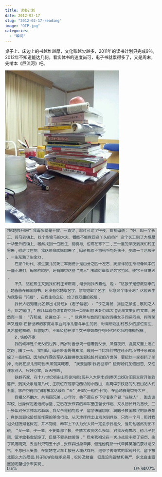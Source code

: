 ```yaml
---
title: 读书计划
date: 2012-02-17
slug: "2012-02-17-reading"
image: "OIP.jpg"
categories:
  - "瞬间"
---
```

桌子上、床边上的书越堆越厚，文化账越欠越多，2011年的读书计划只完成9％，2012年不知道能达几何。看实体书的速度尚可，电子书就累得多了，又是周末，先啃本《巨流河》吧。

![image](images/wpid-20120217_144545.jpg)  


![image](images/wpid-SC20120217-093403.png "SC20120217-093403.png")
